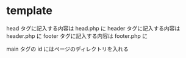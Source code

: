 # template
head タグに記入する内容は head.php に
header タグに記入する内容は header.php に
footer タグに記入する内容は footer.php に

main タグの id にはページのディレクトリを入れる
